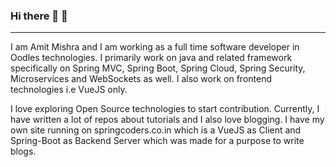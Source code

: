 ### Hi there 👋 🥇

---
I am Amit Mishra and I am working as a full time software developer in Oodles technologies. I primarily work on java and related framework specifically on Spring MVC, Spring Boot, Spring Cloud, Spring Security, Microservices and WebSockets as well. I also work on frontend technologies i.e VueJS only.

I love exploring Open Source technologies to start contribution. Currently, I have written a lot of repos about tutorials and I also love blogging. I have my own site running on springcoders.co.in which is a VueJS as Client and Spring-Boot as Backend Server which was made for a purpose to write blogs.

